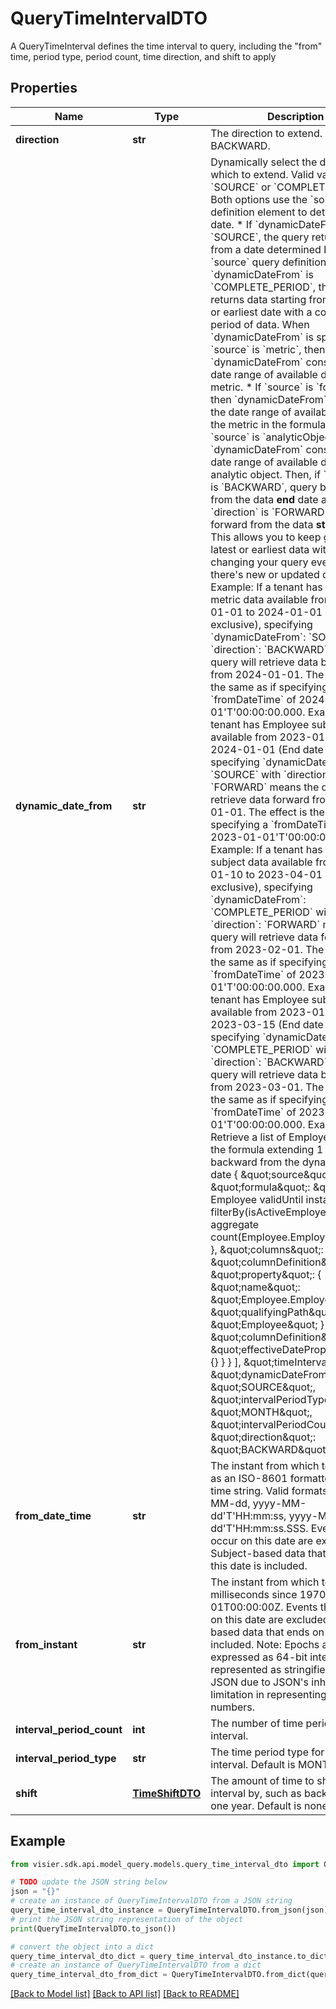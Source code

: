 # QueryTimeIntervalDTO

A QueryTimeInterval defines the time interval to query, including the \"from\" time, period type,  period count, time direction, and shift to apply

## Properties

Name | Type | Description | Notes
------------ | ------------- | ------------- | -------------
**direction** | **str** | The direction to extend. Default is BACKWARD. | [optional] 
**dynamic_date_from** | **str** | Dynamically select the date from which to extend. Valid values are &#x60;SOURCE&#x60; or &#x60;COMPLETE_PERIOD&#x60;. Both options use the &#x60;source&#x60; query definition element to determine the date.   * If &#x60;dynamicDateFrom&#x60; is &#x60;SOURCE&#x60;, the query returns data from a date determined by the &#x60;source&#x60; query definition element. If &#x60;dynamicDateFrom&#x60; is &#x60;COMPLETE_PERIOD&#x60;, the query returns data starting from the latest or earliest date with a complete period of data. When &#x60;dynamicDateFrom&#x60; is specified:  * If &#x60;source&#x60; is &#x60;metric&#x60;, then &#x60;dynamicDateFrom&#x60; considers the date range of available data for the metric.  * If &#x60;source&#x60; is &#x60;formula&#x60;, then &#x60;dynamicDateFrom&#x60; considers the date range of available data for the metric in the formula.  * If &#x60;source&#x60; is &#x60;analyticObject&#x60;, then &#x60;dynamicDateFrom&#x60; considers the date range of available data for the analytic object.  Then, if &#x60;direction&#x60; is &#x60;BACKWARD&#x60;, query backward from the data **end** date and if &#x60;direction&#x60; is &#x60;FORWARD&#x60;, query forward from the data **start** date.  This allows you to keep getting the latest or earliest data without changing your query every time there&#39;s new or updated data.    Example: If a tenant has Headcount metric data available from 2023-01-01 to 2024-01-01 (End date exclusive), specifying &#x60;dynamicDateFrom&#x60;: &#x60;SOURCE&#x60; with &#x60;direction&#x60;: &#x60;BACKWARD&#x60;  means the query will retrieve data backward from 2024-01-01. The effect is the same as if specifying a &#x60;fromDateTime&#x60; of 2024-01-01&#39;T&#39;00:00:00.000.    Example: If a tenant has Employee subject data available from 2023-01-01 to 2024-01-01 (End date exclusive), specifying &#x60;dynamicDateFrom&#x60;: &#x60;SOURCE&#x60; with &#x60;direction&#x60;: &#x60;FORWARD&#x60;   means the query will retrieve data forward from 2023-01-01. The effect is the same as if specifying a &#x60;fromDateTime&#x60; of 2023-01-01&#39;T&#39;00:00:00.000.   Example: If a tenant has Employee subject data available from 2023-01-10 to 2023-04-01 (End date exclusive), specifying &#x60;dynamicDateFrom&#x60;: &#x60;COMPLETE_PERIOD&#x60; with &#x60;direction&#x60;: &#x60;FORWARD&#x60;   means the query will retrieve data forward from 2023-02-01. The effect is the same as if specifying a &#x60;fromDateTime&#x60; of 2023-02-01&#39;T&#39;00:00:00.000.   Example: If a tenant has Employee subject data available from 2023-01-01 to 2023-03-15 (End date exclusive), specifying &#x60;dynamicDateFrom&#x60;: &#x60;COMPLETE_PERIOD&#x60; with &#x60;direction&#x60;: &#x60;BACKWARD&#x60;   means the query will retrieve data backward from 2023-03-01. The effect is the same as if specifying a &#x60;fromDateTime&#x60; of 2023-03-01&#39;T&#39;00:00:00.000.   Example: Retrieve a list of EmployeeIDs for the formula extending 1 month backward from the dynamic source date       {           \&quot;source\&quot;: {               \&quot;formula\&quot;: \&quot;on Employee validUntil instant filterBy(isActiveEmployee) aggregate count(Employee.EmployeeID)\&quot;           },            \&quot;columns\&quot;: [                {                   \&quot;columnDefinition\&quot;: {                       \&quot;property\&quot;: {                           \&quot;name\&quot;: \&quot;Employee.EmployeeID\&quot;,                           \&quot;qualifyingPath\&quot;: \&quot;Employee\&quot;                       }                   }                },                {                   \&quot;columnDefinition\&quot;: {                       \&quot;effectiveDateProperty\&quot;: {}                   }                }           ],           \&quot;timeInterval\&quot;: {               \&quot;dynamicDateFrom\&quot;: \&quot;SOURCE\&quot;,               \&quot;intervalPeriodType\&quot;: \&quot;MONTH\&quot;,               \&quot;intervalPeriodCount\&quot;: 1,               \&quot;direction\&quot;: \&quot;BACKWARD\&quot;           }       } | [optional] 
**from_date_time** | **str** | The instant from which to extend, as an ISO-8601 formatted date time string.  Valid formats: yyyy-MM-dd, yyyy-MM-dd&#39;T&#39;HH:mm:ss, yyyy-MM-dd&#39;T&#39;HH:mm:ss.SSS.  Events that occur on this date are excluded. Subject-based data that ends on this date is included. | [optional] 
**from_instant** | **str** | The instant from which to extend, in milliseconds since 1970-01-01T00:00:00Z.  Events that occur on this date are excluded. Subject-based data that ends on this date is included.  Note: Epochs are expressed as 64-bit integers and represented as stringified longs in JSON due to  JSON&#39;s inherent limitation in representing large numbers. | [optional] 
**interval_period_count** | **int** | The number of time periods per interval. | [optional] 
**interval_period_type** | **str** | The time period type for each interval. Default is MONTH. | [optional] 
**shift** | [**TimeShiftDTO**](TimeShiftDTO.md) | The amount of time to shift the time interval by, such as backward by one year. Default is none. | [optional] 

## Example

```python
from visier.sdk.api.model_query.models.query_time_interval_dto import QueryTimeIntervalDTO

# TODO update the JSON string below
json = "{}"
# create an instance of QueryTimeIntervalDTO from a JSON string
query_time_interval_dto_instance = QueryTimeIntervalDTO.from_json(json)
# print the JSON string representation of the object
print(QueryTimeIntervalDTO.to_json())

# convert the object into a dict
query_time_interval_dto_dict = query_time_interval_dto_instance.to_dict()
# create an instance of QueryTimeIntervalDTO from a dict
query_time_interval_dto_from_dict = QueryTimeIntervalDTO.from_dict(query_time_interval_dto_dict)
```
[[Back to Model list]](../README.md#documentation-for-models) [[Back to API list]](../README.md#documentation-for-api-endpoints) [[Back to README]](../README.md)


